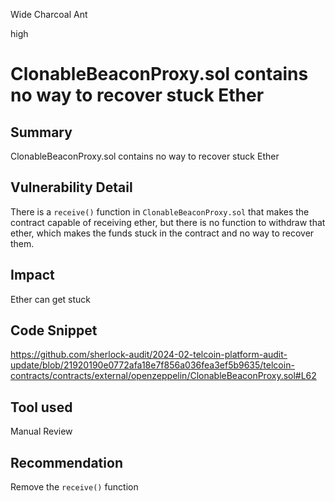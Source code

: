 Wide Charcoal Ant

high

# ClonableBeaconProxy.sol contains no way to recover stuck Ether

## Summary
ClonableBeaconProxy.sol contains no way to recover stuck Ether

## Vulnerability Detail
There is a `receive()` function in `ClonableBeaconProxy.sol` that makes the contract capable of receiving ether, but there is no function to withdraw that ether, which makes the funds stuck in the contract and no way to recover them.

## Impact
Ether can get stuck

## Code Snippet
https://github.com/sherlock-audit/2024-02-telcoin-platform-audit-update/blob/21920190e0772afa18e7f856a036fea3ef5b9635/telcoin-contracts/contracts/external/openzeppelin/ClonableBeaconProxy.sol#L62

## Tool used
Manual Review

## Recommendation
Remove the `receive()` function